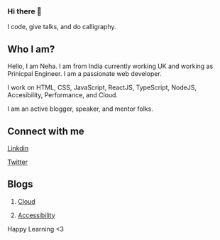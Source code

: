 ### Hi there 👋

I code, give talks, and do calligraphy.

## Who I am?

Hello, I am Neha. I am from India currently working UK and working as Prinicpal Engineer. I am a passionate web developer.

I work on HTML, CSS, JavaScript, ReactJS, TypeScript, NodeJS, Accesibility, Performance, and Cloud.

I am an active blogger, speaker, and mentor folks.


## Connect with me

[Linkdin](https://www.linkedin.com/in/nehha/) 

[Twitter](https://twitter.com/hellonehha) 


## Blogs

1. [Cloud](https://cloudtips.dev/)

2.  [Accessibility](https://a11ytips.dev/)


Happy Learning <3
